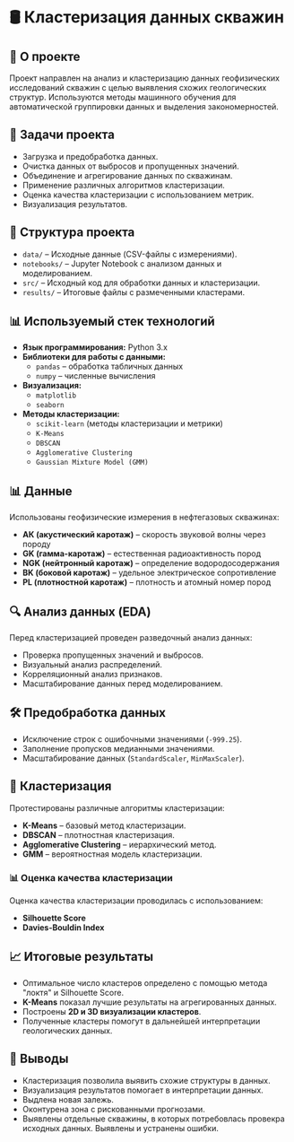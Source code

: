 # 🛢 Кластеризация данных скважин

## 🚀 О проекте  
Проект направлен на анализ и кластеризацию данных геофизических исследований скважин с целью выявления схожих геологических структур. Используются методы машинного обучения для автоматической группировки данных и выделения закономерностей.

## 📌 Задачи проекта
- Загрузка и предобработка данных.
- Очистка данных от выбросов и пропущенных значений.
- Объединение и агрегирование данных по скважинам.
- Применение различных алгоритмов кластеризации.
- Оценка качества кластеризации с использованием метрик.
- Визуализация результатов.

## 📂 Структура проекта
- `data/` – Исходные данные (CSV-файлы с измерениями).
- `notebooks/` – Jupyter Notebook с анализом данных и моделированием.
- `src/` – Исходный код для обработки данных и кластеризации.
- `results/` – Итоговые файлы с размеченными кластерами.

## 📊 Используемый стек технологий
- **Язык программирования:** Python 3.x  
- **Библиотеки для работы с данными:**  
  - `pandas` – обработка табличных данных  
  - `numpy` – численные вычисления  
- **Визуализация:**  
  - `matplotlib`  
  - `seaborn`  
- **Методы кластеризации:**  
  - `scikit-learn` (методы кластеризации и метрики)  
  - `K-Means`  
  - `DBSCAN`  
  - `Agglomerative Clustering`  
  - `Gaussian Mixture Model (GMM)`  

## 📊 Данные
Использованы геофизические измерения в нефтегазовых скважинах:
- **АК (акустический каротаж)** – скорость звуковой волны через породу
- **GK (гамма-каротаж)** – естественная радиоактивность пород
- **NGK (нейтронный каротаж)** – определение водородосодержания
- **BK (боковой каротаж)** – удельное электрическое сопротивление
- **PL (плотностной каротаж)** – плотность и атомный номер пород

## 🔍 Анализ данных (EDA)
Перед кластеризацией проведен разведочный анализ данных:
- Проверка пропущенных значений и выбросов.
- Визуальный анализ распределений.
- Корреляционный анализ признаков.
- Масштабирование данных перед моделированием.

## 🛠 Предобработка данных
- Исключение строк с ошибочными значениями (`-999.25`).
- Заполнение пропусков медианными значениями.
- Масштабирование данных (`StandardScaler`, `MinMaxScaler`).

## 🚀 Кластеризация
Протестированы различные алгоритмы кластеризации:
- **K-Means** – базовый метод кластеризации.
- **DBSCAN** – плотностная кластеризация.
- **Agglomerative Clustering** – иерархический метод.
- **GMM** – вероятностная модель кластеризации.

### 📊 Оценка качества кластеризации
Оценка качества кластеризации проводилась с использованием:
- **Silhouette Score**
- **Davies-Bouldin Index**

## 📈 Итоговые результаты
- Оптимальное число кластеров определено с помощью метода "локтя" и Silhouette Score.
- **K-Means** показал лучшие результаты на агрегированных данных.
- Построены **2D и 3D визуализации кластеров**.
- Полученные кластеры помогут в дальнейшей интерпретации геологических данных.

## 🎯 Выводы
- Кластеризация позволила выявить схожие структуры в данных.
- Визуализация результатов помогает в интерпретации данных.
- Выдлена новая залежь.
- Оконтурена зона с рискованными прогнозами.
- Выявлены отдельные скважины, в которых потребовлась провекра исходных данных. Выявлены и устранены ошибки.
